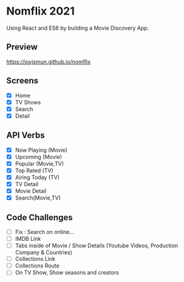 # Nomflix 2021

Using React and ES6 by building a Movie Discovery App.

## Preview

https://joyjsmun.github.io/nomflix

## Screens

- [x] Home
- [x] TV Shows
- [x] Search
- [x] Detail

## API Verbs

- [x] Now Playing (Movie)
- [x] Upcoming (Movie)
- [x] Popular (Movie,TV)
- [x] Top Rated (TV)
- [x] Airing Today (TV)
- [x] TV Detail
- [x] Movie Detail
- [x] Search(Movie,TV)

## Code Challenges

- [ ] Fix : Search on online...
- [ ] IMDB Link
- [ ] Tabs inside of Movie / Show Details (Youtube Videos, Production Company & Countries)
- [ ] Collections Link
- [ ] Collections Route
- [ ] On TV Show, Show seasons and creators
